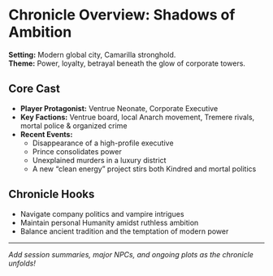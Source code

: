 # Chronicle Overview: Shadows of Ambition

**Setting:** Modern global city, Camarilla stronghold.  
**Theme:** Power, loyalty, betrayal beneath the glow of corporate towers.

## Core Cast
- **Player Protagonist:** Ventrue Neonate, Corporate Executive
- **Key Factions:** Ventrue board, local Anarch movement, Tremere rivals, mortal police & organized crime
- **Recent Events:**  
  - Disappearance of a high-profile executive  
  - Prince consolidates power  
  - Unexplained murders in a luxury district  
  - A new “clean energy” project stirs both Kindred and mortal politics

## Chronicle Hooks
- Navigate company politics and vampire intrigues
- Maintain personal Humanity amidst ruthless ambition
- Balance ancient tradition and the temptation of modern power

---
*Add session summaries, major NPCs, and ongoing plots as the chronicle unfolds!*